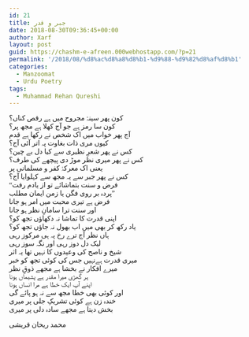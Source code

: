 ```yaml
---
id: 21
title: جبر و قدر
date: 2018-08-30T09:36:45+00:00
author: Xarf
layout: post
guid: https://chashm-e-afreen.000webhostapp.com/?p=21
permalink: '/2018/08/%d8%ac%d8%a8%d8%b1-%d9%88-%d9%82%d8%af%d8%b1'
categories:
  - Manzoomat
  - Urdu Poetry
tags:
  - Muhammad Rehan Qureshi
---
```

<span style="font-family: nastaliq;">کون پھر سینۂ مجروح میں ہے رقص کناں؟</span>  
<span style="font-family: nastaliq;">کون سا رمز ہے جو آج کھلا ہے مجھ پر؟</span>  
<span style="font-family: nastaliq;">آج پھر خواب میں اک شخص نے رکھا ہے قدم</span>  
<span style="font-family: nastaliq;">کیوں مری ذات بغاوت پہ اتر آئی آج؟</span>  
<span style="font-family: nastaliq;">کس نے پھر شعرِ نظیری سے کیا دل بے چین؟</span>  
<span style="font-family: nastaliq;">کس نے پھر میری نظر موڑ دی پیچھے کی طرف؟</span>  
<span style="font-family: nastaliq;">یعنی اک معرکۂ کفر و مسلمانی پر</span>  
<span style="font-family: nastaliq;">کس نے پھر جبر سے یہ مجھ سے کہلوایا آج؟</span>  
<span style="font-family: nastaliq;">“فرض و سنت بتماشائے تو از یادم رفت</span>  
<span style="font-family: nastaliq;">پردہ بر روی فگن یا زمن ایمان مطلب”</span>  
<span style="font-family: nastaliq;">فرض ہے تیری محبت میں امر ہو جانا</span>  
<span style="font-family: nastaliq;">اور سنت ترا سامانِ نظر ہو جانا</span>  
<span style="font-family: nastaliq;">اپنی قدرت کا تماشا نہ دکھاؤں تجھ کو؟</span>  
<span style="font-family: nastaliq;">یاد رکھ کر بھی میں اب بھول نہ جاؤں تجھ کو؟</span>  
<span style="font-family: nastaliq;">ہاں نظر آج ترے رخ پہ ہی مرکوز رہی</span>  
<span style="font-family: nastaliq;">لیک دل دوز رہی اور نگہ سوز رہی</span>  
<span style="font-family: nastaliq;">شیخ و ناصح کی وعیدوں کا نہیں تھا یہ اثر</span>  
<span style="font-family: nastaliq;">میری قدرت ہےنہیں جس کی کوئی تجھ کو خبر</span>  
<span style="font-family: nastaliq;">میرے افکار نے بخشا ہے مجھے ذوقِ نظر</span>  
<span style="font-family: nastaliq;">ہر گھڑی میرا مقدر ہے پشیماں ہونا</span>  
<span style="font-family: nastaliq;">اپنے آپ ایک خطا ہے مرا انساں ہونا</span>  
<span style="font-family: nastaliq;">اور کوئی بھی خطا مجھ سے نہ ہو پائے گی</span>  
<span style="font-family: nastaliq;">خندہ زن ہے کوئی تشریکِ جلی پر میری</span>  
<span style="font-family: nastaliq;">بخش دیتا ہے مجھے سادہ دلی پر میری</span>

<span style="font-family: nastaliq;">محمد ریحان قریشی</span>